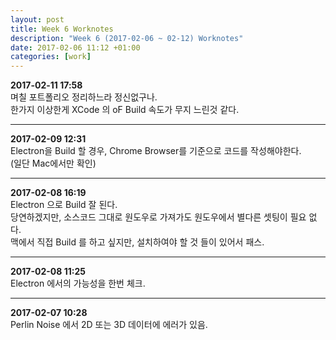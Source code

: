 ```yaml
---
layout: post
title: Week 6 Worknotes
description: "Week 6 (2017-02-06 ~ 02-12) Worknotes"
date: 2017-02-06 11:12 +01:00
categories: [work]
---
```

**2017-02-11 17:58**            
며칠 포트폴리오 정리하느라 정신없구나.           
한가지 이상한게 XCode 의 oF Build 속도가 무지 느린것 같다.           

---    

**2017-02-09 12:31**            
Electron을 Build 할 경우, Chrome Browser를 기준으로 코드를 작성해야한다.          
(일단 Mac에서만 확인)

---

**2017-02-08 16:19**            
Electron 으로 Build 잘 된다.         
당연하겠지만, 소스코드 그대로 원도우로 가져가도 원도우에서 별다른 셋팅이 필요 없다.         
맥에서 직접 Build 를 하고 싶지만, 설치하여야 할 것 들이 있어서 패스.         

---

**2017-02-08 11:25**            
Electron 에서의 가능성을 한번 체크.            

---

**2017-02-07 10:28**            
Perlin Noise 에서 2D 또는 3D 데이터에 에러가 있음.           
